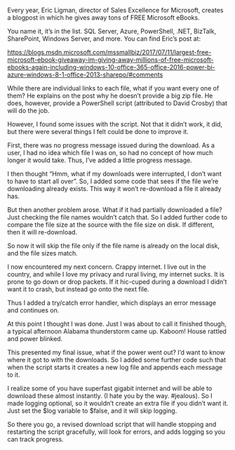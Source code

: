 Every year, Eric Ligman, director of Sales Excellence for Microsoft, creates a blogpost in which he gives away tons of FREE Microsoft eBooks. 

You name it, it’s in the list. SQL Server, Azure, PowerShell, .NET, BizTalk, SharePoint, Windows Server, and more. You can find Eric’s post at:

https://blogs.msdn.microsoft.com/mssmallbiz/2017/07/11/largest-free-microsoft-ebook-giveaway-im-giving-away-millions-of-free-microsoft-ebooks-again-including-windows-10-office-365-office-2016-power-bi-azure-windows-8-1-office-2013-sharepo/#comments

While there are individual links to each file, what if you want every one of them? He explains on the post why he doesn’t provide a big zip file. He does, however, provide a PowerShell script (attributed to David Crosby) that will do the job.

However, I found some issues with the script. Not that it didn’t work, it did, but there were several things I felt could be done to improve it. 

First, there was no progress message issued during the download. As a user, I had no idea which file I was on, so had no concept of how much longer it would take. Thus, I’ve added a little progress message.

I then thought “Hmm, what if my downloads were interrupted, I don’t want to have to start all over”. So, I added some code that sees if the file we’re downloading already exists. This way it won’t re-download a file it already has.

But then another problem arose. What if it had partially downloaded a file? Just checking the file names wouldn’t catch that. So I added further code to compare the file size at the source with the file size on disk. If different, then it will re-download. 

So now it will skip the file only if the file name is already on the local disk, and the file sizes match. 

I now encountered my next concern. Crappy internet. I live out in the country, and while I love my privacy and rural living, my internet sucks. It is prone to go down or drop packets. If it hic-cuped during a  download I didn’t want it to crash, but instead go onto the next file. 

Thus I added a try/catch error handler, which displays an error message and continues on. 

At this point I thought I was done. Just I was about to call it finished though, a typical afternoon Alabama thunderstorm came up. Kaboom! House rattled and power blinked. 

This presented my final issue, what if the power went out? I’d want to know where it got to with the downloads. So I added some further code such that when the script starts it creates a new log file and appends each message to it. 

I realize some of you have superfast gigabit internet and will be able to download these almost instantly. (I hate you by the way. #jealous). So I made logging optional, so it wouldn’t create an extra file if you didn’t want it. Just set the $log variable to $false, and it will skip logging. 

So there you go, a revised download script that will handle stopping and restarting the script gracefully, will look for errors, and adds logging so you can track progress. 
